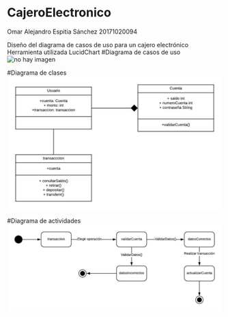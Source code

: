 # CajeroElectronico

Omar Alejandro Espitia Sánchez 20171020094

Diseño del diagrama de casos de uso para un cajero electrónico 
Herramienta utilizada LucidChart
#Diagrama de casos de uso
![no hay imagen](https://github.com/omar140202/CajeroElectronico/blob/master/DiagramaCasosUso.jpeg)

#Diagrama de clases
![no hay imagen](https://github.com/omar140202/Cajero-Electronico-D.-clases/blob/master/cajeroDClases.jpeg)

#Diagrama de actividades
![no hay imagen](https://github.com/omar140202/Cajero-Electronico-D.-clases/blob/master/cajeroDActividades.jpeg)
